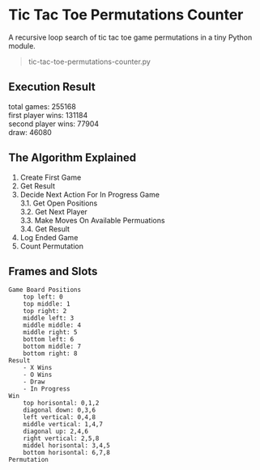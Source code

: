 # Tic Tac Toe Permutations Counter
A recursive loop search of tic tac toe game permutations in a tiny Python module.
> tic-tac-toe-permutations-counter.py

Execution Result
----------------
total games: 255168<br />
first player wins: 131184<br />
second player wins: 77904<br />
draw: 46080

The Algorithm Explained
-----------------------
1. Create First Game
2. Get Result
3. Decide Next Action For In Progress Game<br />
    3.1. Get Open Positions<br />
    3.2. Get Next Player<br />
    3.3. Make Moves On Available Permuations<br />
    3.4. Get Result<br />
4. Log Ended Game
5. Count Permutation

Frames and Slots
----------------
```
Game Board Positions
    top left: 0
    top middle: 1
    top right: 2
    middle left: 3
    middle middle: 4
    middle right: 5
    bottom left: 6
    bottom middle: 7
    bottom right: 8
Result
    - X Wins
    - O Wins
    - Draw
    - In Progress
Win
    top horisontal: 0,1,2
    diagonal down: 0,3,6
    left vertical: 0,4,8
    middle vertical: 1,4,7
    diagonal up: 2,4,6
    right vertical: 2,5,8
    middel horisontal: 3,4,5
    bottom horisontal: 6,7,8
Permutation
```

